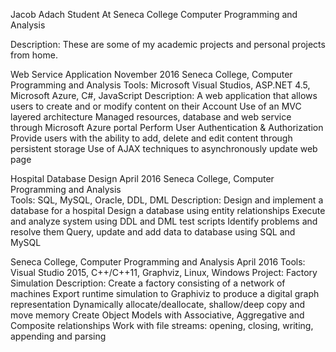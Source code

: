 
Jacob Adach
Student At Seneca College
Computer Programming and Analysis

Description:  These are some of my academic projects and personal projects from home.			



Web Service Application 				November  2016
Seneca College, Computer Programming and Analysis
Tools:              Microsoft Visual Studios, ASP.NET 4.5, Microsoft Azure, C#, JavaScript
Description:   A web application that allows users to create and or modify content on their Account
Use of an MVC layered architecture
Managed resources, database and web service through Microsoft Azure portal
Perform User Authentication & Authorization 
 Provide users with the ability to add, delete and edit content through persistent storage
Use of AJAX techniques to asynchronously update web page


Hospital Database Design    				     	April 2016
Seneca College, Computer Programming and Analysis         
Tools:              SQL, MySQL, Oracle, DDL, DML
Description:  Design and implement a database for a hospital
Design a database using entity relationships
Execute and analyze system using DDL and DML test scripts
Identify problems and resolve them
Query, update and add data to database using SQL and MySQL


Seneca College, Computer Programming and Analysis 	April 2016
Tools:             Visual Studio 2015, C++/C++11, Graphviz, Linux, Windows
Project:         Factory Simulation
Description: Create a factory consisting of a network of machines
Export runtime simulation to Graphiviz to produce a digital graph representation
Dynamically allocate/deallocate, shallow/deep copy and move memory
Create Object Models with Associative, Aggregative and Composite relationships
Work with file streams: opening, closing, writing, appending and parsing 

